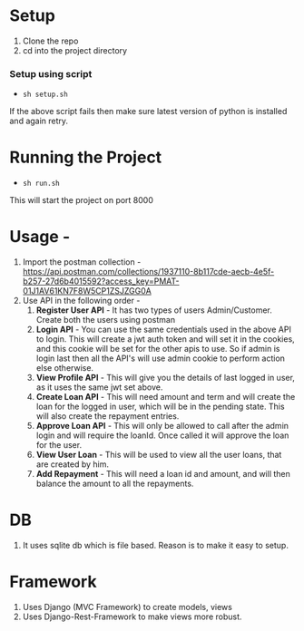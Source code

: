 # Setup 
1. Clone the repo
2. cd into the project directory

### Setup using script
* `sh setup.sh`

If the above script fails then make sure latest version of python is installed
and again retry.

# Running the Project
* `sh run.sh`

This will start the project on port 8000

# Usage -
1. Import the postman collection - https://api.postman.com/collections/1937110-8b117cde-aecb-4e5f-b257-27d6b4015592?access_key=PMAT-01J1AV61KN7F8W5CP1ZSJZGG0A
2. Use API in the following order -
   1. **Register User API** - It has two types of users Admin/Customer. Create both the users using postman
   2. **Login API** - You can use the same credentials used in the above API to login. This will create a jwt auth token and will set it in the cookies, and this cookie will be set for the other apis to use. So if admin is login last then all the API's will use admin cookie to perform action else otherwise.
   3. **View Profile API** - This will give you the details of last logged in user, as it uses the same jwt set above.
   4. **Create Loan API** - This will need amount and term and will create the loan for the logged in user, which will be in the pending state. This will also create the repayment entries.
   5. **Approve Loan API** - This will only be allowed to call after the admin login and will require the loanId. Once called it will approve the loan for the user.
   6. **View User Loan** - This will be used to view all the user loans, that are created by him.
   7. **Add Repayment** - This will need a loan id and amount, and will then balance the amount to all the repayments.

# DB
1. It uses sqlite db which is file based. Reason is to make it easy to setup.

# Framework
1. Uses Django (MVC Framework) to create models, views
2. Uses Django-Rest-Framework to make views more robust.
